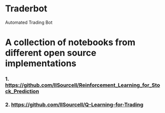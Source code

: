 # Traderbot
Automated Trading Bot

# A collection of notebooks from different open source implementations
###  1.  https://github.com/llSourcell/Reinforcement_Learning_for_Stock_Prediction
###  2.  https://github.com/llSourcell/Q-Learning-for-Trading

